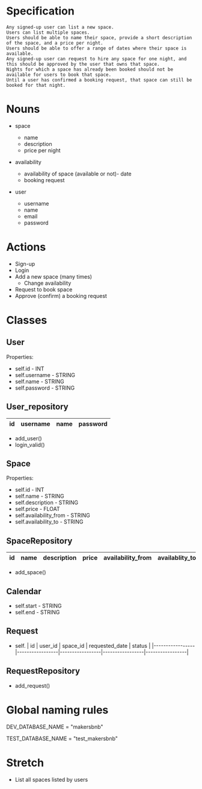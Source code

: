 # Specification
```
Any signed-up user can list a new space.
Users can list multiple spaces.
Users should be able to name their space, provide a short description of the space, and a price per night.
Users should be able to offer a range of dates where their space is available.
Any signed-up user can request to hire any space for one night, and this should be approved by the user that owns that space.
Nights for which a space has already been booked should not be available for users to book that space.
Until a user has confirmed a booking request, that space can still be booked for that night.
```

# Nouns
- space
    - name
    - description
    - price per night

- availability
    - availability of space (available or not)- date
    - booking request

- user
    - username
    - name
    - email
    - password

# Actions
- Sign-up
- Login
- Add a new space (many times)
    - Change availability
- Request to book space
- Approve (confirm) a booking request


# Classes
## User
Properties:
- self.id - INT
- self.username - STRING
- self.name - STRING
- self.password - STRING

## User_repository
| id | username | name | password |
|-----------------|-----------------|-----------------|-----------------|

- add_user()
- login_valid()

## Space
Properties:
- self.id - INT
- self.name - STRING
- self.description - STRING
- self.price - FLOAT
- self.availability_from - STRING
- self.availability_to - STRING

## SpaceRepository
| id | name | description | price | availability_from | availablity_to |
|-----------------|-----------------|-----------------|-----------------|-----------------|-----------------|
- add_space()

## Calendar
- self.start - STRING
- self.end - STRING

## Request
- self.
| id | user_id | space_id | requested_date | status |
|-----------------|-----------------|-----------------|-----------------|-----------------|

## RequestRepository
- add_request()

# Global naming rules
DEV_DATABASE_NAME = "makersbnb"

TEST_DATABASE_NAME = "test_makersbnb"












# Stretch
- List all spaces listed by users